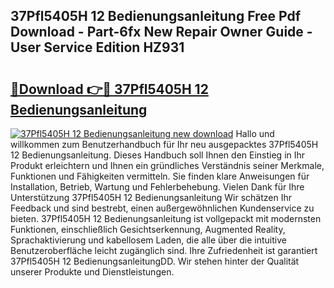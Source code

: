 ## 37Pfl5405H 12 Bedienungsanleitung Free Pdf Download - Part-6fx New Repair Owner Guide - User Service Edition HZ931

# <h2><a href="http://df5q0yw.blite.top/?on=37Pfl5405H+12+Bedienungsanleitung">🔗Download 👉🔴 37Pfl5405H 12 Bedienungsanleitung</a></h2>

[![37Pfl5405H 12 Bedienungsanleitung new download](https://i.imgur.com/lujVjoI.png)](http://df5q0yw.blite.top/?on=37Pfl5405H+12+Bedienungsanleitung)
Hallo und willkommen zum Benutzerhandbuch für Ihr neu ausgepacktes 37Pfl5405H 12 Bedienungsanleitung. Dieses Handbuch soll Ihnen den Einstieg in Ihr Produkt erleichtern und Ihnen ein gründliches Verständnis seiner Merkmale, Funktionen und Fähigkeiten vermitteln. Sie finden klare Anweisungen für Installation, Betrieb, Wartung und Fehlerbehebung. Vielen Dank für Ihre Unterstützung 37Pfl5405H 12 Bedienungsanleitung Wir schätzen Ihr Feedback und sind bestrebt, einen außergewöhnlichen Kundenservice zu bieten. 37Pfl5405H 12 Bedienungsanleitung ist vollgepackt mit modernsten Funktionen, einschließlich Gesichtserkennung, Augmented Reality, Sprachaktivierung und kabellosem Laden, die alle über die intuitive Benutzeroberfläche leicht zugänglich sind. Ihre Zufriedenheit ist garantiert 37Pfl5405H 12 BedienungsanleitungDD. Wir stehen hinter der Qualität unserer Produkte und Dienstleistungen.
